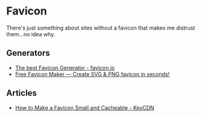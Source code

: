 # Favicon

There's just something about sites without a favicon that makes me distrust them...no idea why.

## Generators

- [The best Favicon Generator - favicon.io](https://favicon.io)
- [Free Favicon Maker — Create SVG & PNG favicon in seconds!](https://formito.com/tools/favicon)

## Articles

- [How to Make a Favicon Small and Cacheable - KeyCDN](https://www.keycdn.com/blog/make-a-favicon)
